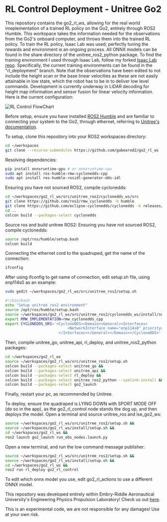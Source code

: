# RL Control Deployment - Unitree Go2

This repository contains the go2_rl_ws, allowing for the real world imeplementation of a trained RL policy on the Go2, entirely through ROS2 Humble. This workspace takes the information needed for the observations from the Go2's onboard computer, and throws them into the trained RL policy. To train the RL policy, Isaac Lab was used; perfectly tuning the rewards and environment is an ongoing process. All ONNX models can be found in the share directory of the unitree_ros2_python package. To find the training environment I used through Isaac Lab, follow my forked [Isaac Lab repo](https://github.com/gabearod2/IsaacLab/tree/rl_deployment). Specifically, the current training environments can be found in the "rl_deployment" branch. Note that the observations have been edited to not include the height scan or the base linear velocities as these are not easily attainable in low state, which the robot has to be in to deliver low level commands. Development is currently underway in LiDAR decoding for height map information and sensor fusion for linear velocity information. Here is the current configuration:

![RL Control FlowChart](https://github.com/gabearod2/go2_rl_ws/blob/main/images/RL_CONTROL.jpeg)

Before setup, ensure you have installed [ROS2 Humble](https://docs.ros.org/en/humble/Installation.html) and are familiar to connecting your system to the Go2, through ethernet, referring to [Unitree's documentation](https://support.unitree.com/home/en/developer/Quick_start.).

To setup, clone this repository into your ROS2 workspaces directory:
```bash
cd ~/workspaces
git clone --recurse-submodules https://github.com/gabearod2/go2_rl_ws
```

Resolving dependencies:
```bash
pip install onnxruntime-gpu # or onnxruntime-cpu
sudo apt install ros-humble-rmw-cyclonedds-cpp
sudo apt install ros-humble-rosidl-generator-dds-idl
```

Ensuring you have not sourced ROS2, compile cyclonedds:
```bash
cd ~/workspaces/go2_rl_ws/src/unitree_ros2/cyclonedds_ws/src
git clone https://github.com/ros2/rmw_cyclonedds -b humble
git clone https://github.com/eclipse-cyclonedds/cyclonedds -b releases/0.10.x
cd ..
colcon build --packages-select cyclonedds
```

Source ros and build unitree ROS2:
Ensuring you have not sourced ROS2, compile cyclonedds:
```bash
source /opt/ros/humble/setup.bash
colcon build
```

Connecting the ethernet cord to the quadruped, get the name of the connection:
```bash
ifconfig
```

After using ifconfig to get name of connection, edit setup.sh file, using enp114s0 as an example:
```bash
sudo gedit ~/workspaces/go2_rl_ws/src/unitree_ros2/setup.sh
```
```bash
#!/bin/bash
echo "Setup unitree ros2 environment"
source /opt/ros/humble/setup.bash
source ~/workspaces/go2_rl_ws/src/unitree_ros2/cyclonedds_ws/install/setup.bash
export RMW_IMPLEMENTATION=rmw_cyclonedds_cpp
export CYCLONEDDS_URI='<CycloneDDS><Domain><General><Interfaces>
                            <NetworkInterface name="enp114s0" priority="default" multicast="default" />
                        </Interfaces></General></Domain></CycloneDDS>'
```

Then, compile unitree_go, unitree_api, rl_deploy, and unitree_ros2_python packages:
```bash
cd ~/workspaces/go2_rl_ws
source ~/workspaces/go2_rl_ws/src/unitree_ros2/setup.sh
colcon build --packages-select unitree_go &&
colcon build --packages-select unitree_api &&
colcon build --packages-select rl_deploy &&
colcon build --packages-select unitree_ros2_python --symlink-install &&
colcon build --packages-select go2_launch
```

Finally, restart your pc, as recommended by Unitree.

To deploy, ensure the quadraped is LYING DOWN with SPORT MODE OFF (do so in the app), as the go2_rl_control node stands the dog up, and then deploys the model.
Open a terminal and source unitree_ros and lse_go2_ws:
```bash
source ~/workspaces/go2_rl_ws/src/unitree_ros2/setup.sh &&
source ~/workspaces/go2_rl_ws/install/setup.sh &&
cd ~/workspaces/go2_rl_ws &&
ros2 launch go2_launch run_obs_nodes.launch.py
```

Open a new terminal, and run the low command message publisher:
```bash
source ~/workspaces/go2_rl_ws/src/unitree_ros2/setup.sh &&
source ~/workspaces/go2_rl_ws/install/setup.sh &&
cd ~/workspaces/go2_rl_ws &&
ros2 run rl_deploy go2_rl_control
```
To edit which onnx model you use, edit go2_rl_actions to use a different ONNX model. 

This repository was developed entirely within Embry-Riddle Aeronautical University's Engineering Physics Propulsion Laboratory! Check us out [here](https://daytonabeach.erau.edu/about/labs/engineering-physics-propulsion-lab). 

This is an experimental code, we are not responsible for any damages! Use at your own risk.
